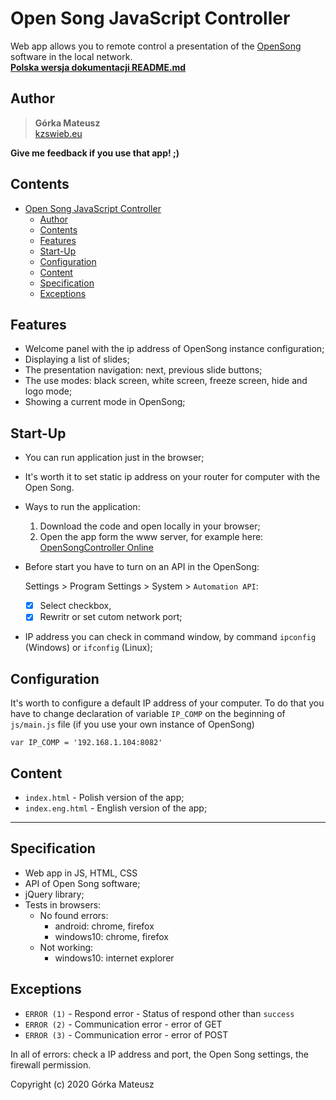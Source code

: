 # Open Song JavaScript Controller
Web app allows you to remote control a presentation of the [OpenSong](http://www.opensong.org/) software in the local network.\
[**Polska wersja dokumentacji README.md**](README.md)

## Author
> **Górka Mateusz**\
> [kzswieb.eu](http://kzswieb.eu)

**Give me feedback if you use that app! ;)**

## Contents
- [Open Song JavaScript Controller](#open-song-javascript-controller)
  - [Author](#author)
  - [Contents](#contents)
  - [Features](#features)
  - [Start-Up](#start-up)
  - [Configuration](#configuration)
  - [Content](#content)
  - [Specification](#specification)
  - [Exceptions](#exceptions)

## Features
- Welcome panel with the ip address of OpenSong instance configuration;
- Displaying a list of slides;
- The presentation navigation: next, previous slide buttons;
- The use modes: black screen, white screen, freeze screen, hide and logo mode;
- Showing a current mode in OpenSong;

## Start-Up
- You can run application just in the browser;
- It's worth it to set static ip address on your router for computer with the Open Song.
- Ways to run the application:

    1. Download the code and open locally in your browser;
    2. Open the app form the www server, for example here:
        [OpenSongController Online](https://goorkamateusz.github.io/OpenSongController/index.eng.html)

- Before start you have to turn on an API in the OpenSong:

    Settings > Program Settings > System > `Automation API`:
    - [x] Select checkbox,
    - [x] Rewritr or set cutom network port;

- IP address you can check in command window, by command `ipconfig` (Windows) or `ifconfig` (Linux);

## Configuration
It's worth to configure a default IP address of your computer.
To do that you have to change declaration of variable `IP_COMP` on the beginning of `js/main.js` file (if you use your own instance of OpenSong)

    var IP_COMP = '192.168.1.104:8082'

## Content
- `index.html` - Polish version of the app;
- `index.eng.html` - English version of the app;

____
## Specification
- Web app in JS, HTML, CSS
- API of Open Song software;
- jQuery library;
- Tests in browsers:
    - No found errors:
        - android: chrome, firefox
        - windows10: chrome, firefox
    - Not working:
        - windows10: internet explorer

## Exceptions
- `ERROR (1)` - Respond error - Status of respond other than `success`
- `ERROR (2)` - Communication error - error of GET
- `ERROR (3)` - Communication error - error of POST

In all of errors:
check a IP address and port, the Open Song settings, the firewall permission.


Copyright (c) 2020 Górka Mateusz